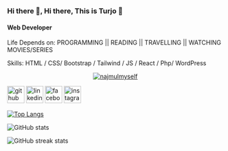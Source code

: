 ### Hi there 👋, Hi there, This is Turjo 👋
#### Web Developer
Life Depends on: PROGRAMMING || READING || TRAVELLING || WATCHING MOVIES/SERIES

Skills: HTML / CSS/ Bootstrap / Tailwind / JS / React / Php/ WordPress

<p align="center" dir="auto"> <a target="_blank" rel="noopener noreferrer nofollow" href="https://camo.githubusercontent.com/0b56b0d3d9b86149628b6905c05057876175c77cbc5b0fc3e3eafebba0e48f79/68747470733a2f2f6b6f6d617265762e636f6d2f67687076632f3f757365726e616d653d6e616a6d756c6d7973656c66266c6162656c3d50726f66696c65253230766965777326636f6c6f723d306537356236267374796c653d666c6174"><img src="https://camo.githubusercontent.com/0b56b0d3d9b86149628b6905c05057876175c77cbc5b0fc3e3eafebba0e48f79/68747470733a2f2f6b6f6d617265762e636f6d2f67687076632f3f757365726e616d653d6e616a6d756c6d7973656c66266c6162656c3d50726f66696c65253230766965777326636f6c6f723d306537356236267374796c653d666c6174" alt="najmulmyself" data-canonical-src="https://komarev.com/ghpvc/?username=najmulmyself&amp;label=Profile%20views&amp;color=0e75b6&amp;style=flat" style="max-width: 100%;"></a> </p>

[<img src='https://cdn.jsdelivr.net/npm/simple-icons@3.0.1/icons/github.svg' alt='github' height='40'>](https://github.com/Turjo884)  [<img src='https://cdn.jsdelivr.net/npm/simple-icons@3.0.1/icons/linkedin.svg' alt='linkedin' height='40'>](https://www.linkedin.com/in/https://www.linkedin.com/in/tahmid-ashrad//)  [<img src='https://cdn.jsdelivr.net/npm/simple-icons@3.0.1/icons/facebook.svg' alt='facebook' height='40'>](https://www.facebook.com/https://www.facebook.com/profile.php?id=100010502442596)  [<img src='https://cdn.jsdelivr.net/npm/simple-icons@3.0.1/icons/instagram.svg' alt='instagram' height='40'>](https://www.instagram.com/https://www.instagram.com/tahmid_ashrad//)  

[![Top Langs](https://github-readme-stats.vercel.app/api/top-langs/?username=Turjo884)](https://github.com/anuraghazra/github-readme-stats)

![GitHub stats](https://github-readme-stats.vercel.app/api?username=Turjo884&show_icons=true)  

![GitHub streak stats](https://streak-stats.demolab.com/?user=Turjo884)  

